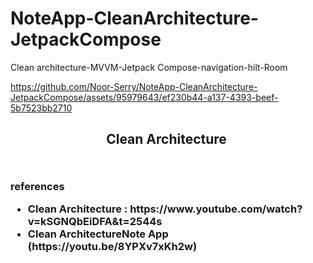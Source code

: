 # NoteApp-CleanArchitecture-JetpackCompose
Clean architecture-MVVM-Jetpack Compose-navigation-hilt-Room



https://github.com/Noor-Serry/NoteApp-CleanArchitecture-JetpackCompose/assets/95979643/ef230b44-a137-4393-beef-5b7523bb2710
<h2 align="center">
  Clean Architecture
  <img src="https://github.com/Noor-Serry/NoteApp-CleanArchitecture-JetpackCompose/assets/95979643/05d8c11e-0f82-458c-8451-db23a6722e0e" alt="" />
</h2>
<h2 align="center">
  <img src="https://github.com/Noor-Serry/NoteApp-CleanArchitecture-JetpackCompose/assets/95979643/041d1945-0df0-4030-bb23-3e02fbb2964a" alt="" />
</h2>

<h3>
  references
 <ul>
  <li>Clean Architecture : https://www.youtube.com/watch?v=kSGNQbEiDFA&t=2544s </li>
  <li>Clean ArchitectureNote App (https://youtu.be/8YPXv7xKh2w)</li>
</ul>
</h3>






